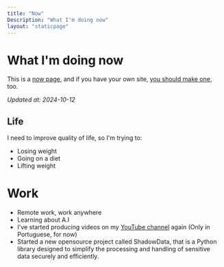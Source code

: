 ```yaml
---
title: "Now"
Description: "What I'm doing now"
layout: "staticpage"
---
```


# What I'm doing now

This is a [now page](https://nownownow.com), and if you have your own site, [you should make one](https://nownownow.com), too.

_Updated at: 2024-10-12_

## Life
I need to improve quality of life, so I'm trying to:

* Losing weight
* Going on a diet
* Lifting weight

# Work
* Remote work, work anywhere
* Learning about A.I
* I've started producing videos on my [YouTube channel](https://www.youtube.com/@adlermedrado) again (Only in Portuguese, for now)
* Started a new opensource project called ShadowData, that is a Python library designed to simplify the processing and handling of sensitive data securely and efficiently.